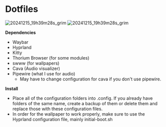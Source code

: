 # Dotfiles

![20241215_19h39m28s_grim](https://github.com/user-attachments/assets/578d8073-a739-4f75-98d3-f735e47b10ee)
![20241215_19h39m28s_grim](https://github.com/user-attachments/assets/517ff26b-436f-4dd1-87e5-9215909f6631)



**Dependencies**
* Waybar
* Hyprland
* Kitty
* Thorium Browser (for some modules)
* swww (for wallpapers)
* Cava (Audio visualizer)
* Pipewire (what I use for audio)
  - May have to change configuration for cava if you don't use pipewire.


**Install** 
* Place all of the configuration folders into .config. If you already have folders of the same name, create a backup of them or delete them and replace those with these configuration files.
* In order for the wallpaper to work properly, make sure to use the Hyprland configuration file, mainly initial-boot.sh


